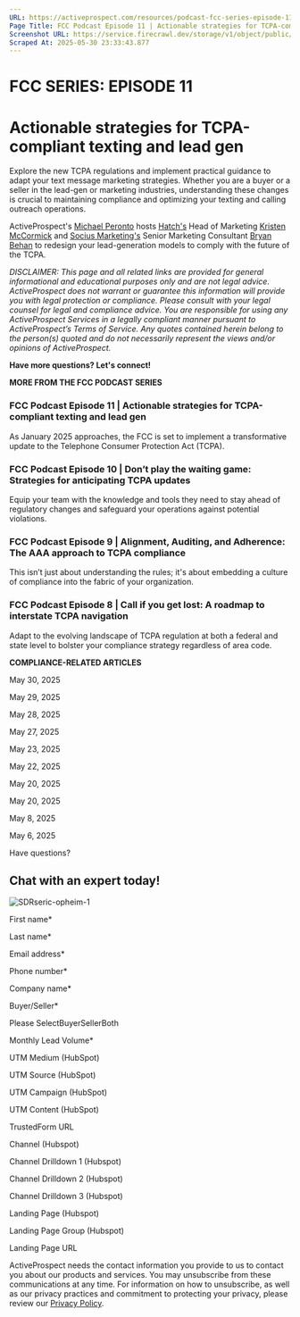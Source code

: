 ```yaml
---
URL: https://activeprospect.com/resources/podcast-fcc-series-episode-11-ty/?utm_medium=Email&utm_source=Website&utm_campaign=AP-Email-InsideCBM-September
Page Title: FCC Podcast Episode 11 | Actionable strategies for TCPA-compliant texting and lead gen - ActiveProspect
Screenshot URL: https://service.firecrawl.dev/storage/v1/object/public/media/screenshot-39f44341-11fc-434c-9ca6-094932807ff5.png
Scraped At: 2025-05-30 23:33:43.877
---
```

# FCC SERIES: EPISODE 11

# Actionable strategies for TCPA-compliant texting and lead gen

Explore the new TCPA regulations and implement practical guidance to adapt your text message marketing strategies. Whether you are a buyer or a seller in the lead-gen or marketing industries, understanding these changes is crucial to maintaining compliance and optimizing your texting and calling outreach operations.

ActiveProspect's [Michael Peronto](https://www.linkedin.com/in/michael-peronto/) hosts [Hatch's](https://www.usehatchapp.com/) Head of Marketing [Kristen McCormick](https://www.linkedin.com/in/kristenmccormick1/) and [Socius Marketing's](https://www.sociusmarketing.com/) Senior Marketing Consultant [Bryan Behan](https://www.linkedin.com/in/bryan-behan-076aba19/) to redesign your lead-generation models to comply with the future of the TCPA.

_DISCLAIMER: This page and all related links are provided for general informational and educational purposes only and are not legal advice. ActiveProspect does not warrant or guarantee this information will provide you with legal protection or compliance. Please consult with your legal counsel for legal and compliance advice. You are responsible for using any ActiveProspect Services in a legally compliant manner pursuant to ActiveProspect’s Terms of Service. Any quotes contained herein belong to the person(s) quoted and do not necessarily represent the views and/or opinions of ActiveProspect._

**Have more questions? Let's connect!**


**MORE FROM THE FCC PODCAST SERIES**


### FCC Podcast Episode 11 \| Actionable strategies for TCPA-compliant texting and lead gen

As January 2025 approaches, the FCC is set to implement a transformative update to the Telephone Consumer Protection Act (TCPA).



### FCC Podcast Episode 10 \| Don’t play the waiting game: Strategies for anticipating TCPA updates

Equip your team with the knowledge and tools they need to stay ahead of regulatory changes and safeguard your operations against potential violations.



### FCC Podcast Episode 9 \| Alignment, Auditing, and Adherence: The AAA approach to TCPA compliance

This isn’t just about understanding the rules; it's about embedding a culture of compliance into the fabric of your organization.



### FCC Podcast Episode 8 \| Call if you get lost: A roadmap to interstate TCPA navigation

Adapt to the evolving landscape of TCPA regulation at both a federal and state level to bolster your compliance strategy regardless of area code.


**COMPLIANCE-RELATED ARTICLES**



May 30, 2025




May 29, 2025




May 28, 2025




May 27, 2025




May 23, 2025




May 22, 2025




May 20, 2025




May 20, 2025




May 8, 2025




May 6, 2025



Have questions?

## Chat with an expert today!

![SDRseric-opheim-1](https://activeprospect.com/wp-content/uploads/2023/09/SDRseric-opheim-1.png)

First name\*

Last name\*

Email address\*

Phone number\*

Company name\*

Buyer/Seller\*

Please SelectBuyerSellerBoth

Monthly Lead Volume\*

UTM Medium (HubSpot)

UTM Source (HubSpot)

UTM Campaign (HubSpot)

UTM Content (HubSpot)

TrustedForm URL

Channel (Hubspot)

Channel Drilldown 1 (Hubspot)

Channel Drilldown 2 (Hubspot)

Channel Drilldown 3 (Hubspot)

Landing Page (Hubspot)

Landing Page Group (Hubspot)

Landing Page URL

ActiveProspect needs the contact information you provide to us to contact you about our products and services. You may unsubscribe from these communications at any time. For information on how to unsubscribe, as well as our privacy practices and commitment to protecting your privacy, please review our [Privacy Policy](https://activeprospect.com/privacy-policy/).


